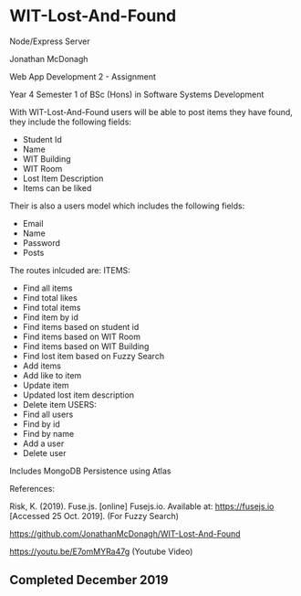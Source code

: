 # WIT-Lost-And-Found
Node/Express Server

Jonathan McDonagh

Web App Development 2 - Assignment

Year 4 Semester 1 of BSc (Hons) in Software Systems Development

With WIT-Lost-And-Found users will be able to post items they have found, they include the following fields:
  - Student Id
  - Name
  - WIT Building
  - WIT Room
  - Lost Item Description  
  - Items can be liked 

Their is also a users model which includes the following fields:
  - Email
  - Name
  - Password
  - Posts
  
The routes inlcuded are:
ITEMS:
  - Find all items
  - Find total likes
  - Find total items
  - Find item by id
  - Find items based on student id
  - Find items based on WIT Room
  - Find items based on WIT Building
  - Find lost item based on Fuzzy Search
  - Add items
  - Add like to item
  - Update item
  - Updated lost item description
  - Delete item
USERS:
  - Find all users
  - Find by id
  - Find by name
  - Add a user
  - Delete user

Includes MongoDB Persistence using Atlas

References:

Risk, K. (2019). Fuse.js. [online] Fusejs.io. Available at: https://fusejs.io [Accessed 25 Oct. 2019].
(For Fuzzy Search)

https://github.com/JonathanMcDonagh/WIT-Lost-And-Found

https://youtu.be/E7omMYRa47g (Youtube Video)


## Completed December 2019

